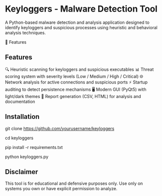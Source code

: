# Keyloggers - Malware Detection Tool

A Python-based malware detection and analysis application designed to identify keyloggers and suspicious processes using heuristic and behavioral analysis techniques.

🚀 Features
## Features
🔍 Heuristic scanning for keyloggers and suspicious executables
📊 Threat scoring system with severity levels (Low / Medium / High / Critical)
🌐 Network analysis for active connections and suspicious ports
⚡ Startup auditing to detect persistence mechanisms
🖥️ Modern GUI (PyQt5) with light/dark themes
📑 Report generation (CSV, HTML) for analysis and documentation

## Installation
git clone https://github.com/yourusername/keyloggers

cd keyloggers

pip install -r requirements.txt

python keyloggers.py

## Disclaimer
This tool is for educational and defensive purposes only. Use only on systems you own or have explicit permission to analyze.

